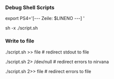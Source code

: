 ### Debug Shell Scripts

export PS4='[--- Zeile: $LINENO ---] '

sh -x ./script.sh

### Write to file

./script.sh >> file # redirect stdout to file

./script.sh 2> /dev/null # redirect errors to nirvana

./script.sh 2>> file # redirect errors to file